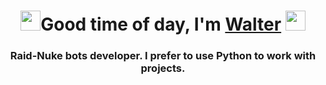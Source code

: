 <h1 align="center"><img src="https://i.ibb.co/87JNgZW/image.png" height="32"/>Good time of day, I'm <a href="https://www.youtube.com/channel/UCvphtiRwg79OYUguZBJvGJQ/featured" target="_blank">Walter</a> 
<img src="https://i.ibb.co/87JNgZW/image.png" height="32"/></h1>
<h3 align="center">Raid-Nuke bots developer. I prefer to use Python to work with projects.</h3>
